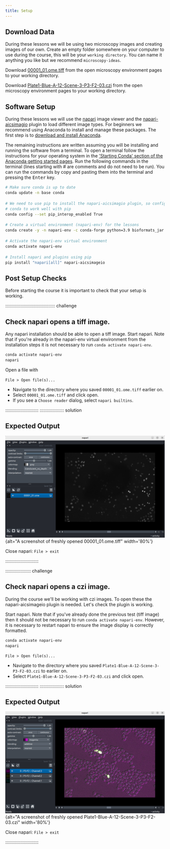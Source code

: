 ```yaml
---
title: Setup
---
```


## Download Data

During these lessons we will be using two microscopy images and creating images
of our own. Create an empty folder somewhere on your computer to use during the
course, this will be your `working directory`. You can name it anything you
like but we recommend `microscopy-ideas`.

Download
 [00001_01.ome.tiff](https://downloads.openmicroscopy.org/images/OME-TIFF/2016-06/MitoCheck/00001_01.ome.tiff)
 from the open microscopy environment pages to your working directory.

Download
[Plate1-Blue-A-12-Scene-3-P3-F2-03.czi](https://downloads.openmicroscopy.org/images/Zeiss-CZI/idr0011/Plate1-Blue-A_TS-Stinger/Plate1-Blue-A-12-Scene-3-P3-F2-03.czi)
from the open microscopy environment pages to your working directory.

## Software Setup

During these lessons we will use the [napari](https://napari.org/stable/) image
 viewer and the
[napari-aicsimagio](https://github.com/AllenCellModeling/napari-aicsimageio)
 plugin to load different image types.
For beginners we recommend using Anaconda to install and manage these
packages. The first step is to
[download and install Anaconda](https://www.anaconda.com/download#downloads).

The remaining instructions are written assuming you will be installing and
running the software from a terminal. To open a terminal follow the
instructions for your operating system in the
['Starting Conda' section of the Anaconda getting started pages](
https://conda.io/projects/conda/en/latest/user-guide/getting-started.html#starting-conda).
Run the following commands in the terminal (lines starting
with # are comments and do not need to be run).
You can run the commands by copy and pasting them into the terminal and
pressing the <kbd>Enter</kbd>  key.

```bash
# Make sure conda is up to date
conda update -n base conda

# We need to use pip to install the napari-aicsimagio plugin, so configure
# conda to work well with pip
conda config --set pip_interop_enabled True

# Create a virtual environment (napari-env) for the lessons
conda create -y -n napari-env -c conda-forge python=3.9 bioformats_jar

# Activate the napari-env virtual environment
conda activate napari-env

# Install napari and plugins using pip
pip install "napari[all]" napari-aicsimageio
```

## Post Setup Checks

Before starting the course it is important to check that your setup is working.

::::::::::::::::::::::::::::::::::::::: challenge

## Check napari opens a tiff image.

Any napari installation should be able to open a tiff image.
Start napari. Note that if you're already in the napari-env virtual environment
from the installation steps it is
not necessary to run `conda activate napari-env`.
```bash
conda activate napari-env
napari
```
Open a file with

`File > Open file(s)...`

- Navigate to the directory where you saved `00001_01.ome.tiff` earlier on.
- Select `00001_01.ome.tiff` and click open.
- If you see a `Choose reader` dialog, select `napari builtins`.

::::::::::::::::::::::::::
::::::::::::::::::: solution

## Expected Output

![If this is what you see your napari installation is working as expected. If not then please check the installation or get in touch with the course organisers for help.](fig/ome_00001.png){alt="A screenshot of freshly opened 00001_01.ome.tiff" width='80%'}

Close napari: `File > exit`

::::::::::::::::::::::::::

:::::::::::::::::::: challenge

## Check napari opens a czi image.

During the course we'll be working with czi images. To open these the
napari-aicsimageio plugin is needed. Let's check the plugin is working.

Start napari. Note that if you've already done the previous test (tiff image)
 then it should not be necessary to run `conda activate napari-env`.
 However, it is necessary to restart napari to ensure the image display
 is correctly formatted.

```bash
conda activate napari-env
napari
```

`File > Open file(s)...`

- Navigate to the directory where you saved
`Plate1-Blue-A-12-Scene-3-P3-F2-03.czi` to earlier on.
- Select `Plate1-Blue-A-12-Scene-3-P3-F2-03.czi` and click open.

::::::::::::::::::::::::::
::::::::::::::::::: solution

## Expected Output

![If this is what you see your napari and aicsimageio plugin installation is working as expected. If not then please check the installation or get in touch with the course organisers for help.](fig/plate1-blue.png){alt="A screenshot of freshly opened Plate1-Blue-A-12-Scene-3-P3-F2-03.czi"
 width='80%'}

Close napari: `File > exit`

::::::::::::::::::::::::::
